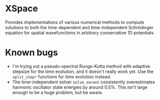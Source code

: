 # XSpace

Provides implementations of various numerical methods to compute solutions to
both the time-dependent and time-*in*dependent Schrödinger equation for spatial
wavefunctions in arbitrary conservative 1D potentials.

# Known bugs
- I'm trying out a pseudo-spectral Runge-Kutta method with adaptive stepsize for
  the time evolution, and it doesn't really work yet. Use the `split_step*`
  functions for time evolution instead.
- The time-independent solver `solve_secant` consistently overestimates harmonic
  oscillator state energies by around 0.5%. This isn't large enough to be a huge
  problem, but be aware.

